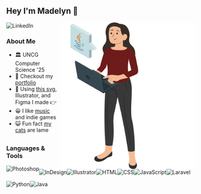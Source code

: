 ## Hey I'm Madelyn 👋

<img align="right" alt="GIF" src="Person/Stack-Resized.gif" width="360px"/>

<a href='https://www.linkedin.com/in/goodmadelyn/'><img align='left' alt="LinkedIn" src="https://www.iconsdb.com/icons/preview/gray/linkedin-3-xxl.png" height='22px'/></a> 
<br>

### About Me
- 🏛️ UNCG Computer Science '25
- 📝 Checkout my [portfolio](https://mgood27.wordpress.com/)
- 🎨 Using [this svg](https://storyset.com/illustration/computer-login/amico), Illustrator, and Figma I made 👉
- 😀 I like [music](https://musescore.com/user/23472121) and indie games
- 😺 Fun fact [my cats](https://drive.google.com/file/d/1Vxs3JTveYzqwRwXazcQFyPL3bhfd2hH7/view) are lame

##

### Languages & Tools
<a href="https://www.adobe.com/products/photoshop.html" target="_blank"> <img align="left" alt="Photoshop" src="https://upload.wikimedia.org/wikipedia/commons/thumb/a/af/Adobe_Photoshop_CC_icon.svg/1051px-Adobe_Photoshop_CC_icon.svg.png" height="32px"/></a> 

<a href="https://www.adobe.com/products/indesign.html" target="_blank"> <img align="left" alt="InDesign" src="https://upload.wikimedia.org/wikipedia/commons/thumb/4/48/Adobe_InDesign_CC_icon.svg/2101px-Adobe_InDesign_CC_icon.svg.png" height="32px"/></a>

<a href="https://www.adobe.com/products/illustrator.html" target="_blank"> <img align="left" alt="Illustrator" src="https://upload.wikimedia.org/wikipedia/commons/thumb/f/fb/Adobe_Illustrator_CC_icon.svg/2101px-Adobe_Illustrator_CC_icon.svg.png" height="32px"/></a>
<a href="https://www.w3schools.com/html/html_intro.asp" target="_blank"> <img align="left" alt="HTML" src="https://cdn-icons-png.flaticon.com/512/732/732212.png" height="32px"/></a>
<a href="https://www.w3schools.com/css/css_intro.asp" target="_blank"> <img align="left" alt="CSS" src="https://cdn-icons-png.flaticon.com/512/732/732190.png" height="32px"/></a>
<a href="https://www.javascript.com/" target="_blank"> <img align="left" alt="JavaScript" src="https://cdn-icons-png.flaticon.com/512/5968/5968292.png" height="32px"/></a>
<a href="https://laravel.com/" target="_blank"> <img align="left" alt="Laravel" src="https://cdn.worldvectorlogo.com/logos/laravel-3.svg" height="32px"/></a>
<a href="https://www.python.org/" target="_blank"> <img align="left"  alt="Python" src="https://cdn.freebiesupply.com/logos/large/2x/python-5-logo-png-transparent.png" height="32px"/></a>
<a href="https://www.w3schools.com/java/default.asp" target="_blank"> <img align="left" alt="Java" src="https://cdn-icons-png.flaticon.com/512/226/226777.png" height="32px"/></a>


